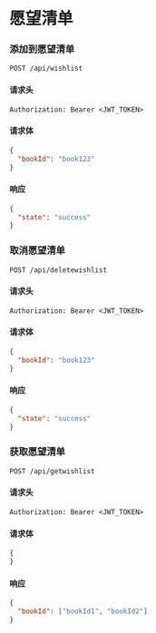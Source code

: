 # 愿望清单

### 添加到愿望清单

```http
POST /api/wishlist
```

#### 请求头

```http
Authorization: Bearer <JWT_TOKEN>
```

#### 请求体
```json
{
  "bookId": "book123"
}
```

#### 响应

```json
{
  "state": "success"
}
```

### 取消愿望清单

```http
POST /api/deletewishlist
```

#### 请求头

```http
Authorization: Bearer <JWT_TOKEN>
```

#### 请求体
```json
{
  "bookId": "book123"
}
```

#### 响应

```json
{
  "state": "success"
}
```

### 获取愿望清单
```http
POST /api/getwishlist
```

#### 请求头

```http
Authorization: Bearer <JWT_TOKEN>
```

#### 请求体
```json
{
}
```

#### 响应

```json
{
  "bookId": ["bookId1", "bookId2"]
}
```